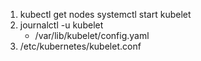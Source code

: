 1. kubectl get nodes
    systemctl start kubelet
2. journalctl -u kubelet
    - /var/lib/kubelet/config.yaml
3. /etc/kubernetes/kubelet.conf